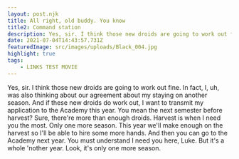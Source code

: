 ```yaml
---
layout: post.njk
title: All right, old buddy. You know
title2: Command station
description: Yes, sir. I think those new droids are going to work out fine. In fact, I, uh, was also thinking about our agreement about my staying on another season. And if these new droids do work out, I want to transmit my application to the Academy this year.
date: 2021-07-04T14:43:57.731Z
featuredImage: src/images/uploads/Black_004.jpg
highlight: true
tags:
    - LINKS TEST MOVIE
---
```


Yes, sir. I think those new droids are going to work out fine. In fact, I, uh, was also thinking about our agreement about my staying on another season. And if these new droids do work out, I want to transmit my application to the Academy this year. You mean the next semester before harvest? Sure, there're more than enough droids. Harvest is when I need you the most. Only one more season. This year we'll make enough on the harvest so I'll be able to hire some more hands. And then you can go to the Academy next year. You must understand I need you here, Luke. But it's a whole 'nother year. Look, it's only one more season.
